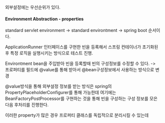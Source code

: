 
외부설정에는 우선순위가 있다.
#### Environment Abstraction - properties
standard servlet environment -> standard environtment ->  spring boot 순서이다.

ApplicationRunner 인터페이스를 구현한 빈을 등록해서 스프링 컨테이너가 초기화된 후 특정 로직을 실행시키는 방식으로 테스트 진행. 

Environtment bean을 주입받아 빈을 등록할때 빈의 구성정보를 수정할 수 있다. 
-> 프로퍼티를 필드에 @value를 통해 받아서 @bean구성정보에서 사용하는 방식으로 변경 

@value방식을 통해 외부설정 정보를 받는 방식은 spring의 PropertyPlaceholderConfigurer를 통해 가능한데 여기에는 BeanFactoryPostProcessor를 구현하는 것을 통해 빈을 구성하는 구성 정보를 모은 다음 후처리를 진행한다. 

이러한 property가 많은 경우 프로퍼티 클래스를 독립적으로 분리시킬 수 있는데
